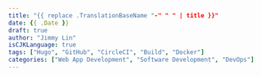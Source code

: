 ```yaml
---
title: "{{ replace .TranslationBaseName "-" " " | title }}"
date: {{ .Date }}
draft: true
author: "Jimmy Lin"
isCJKLanguage: true
tags: ["Hugo", "GitHub", "CircleCI", "Build", "Docker"]
categories: ["Web App Development", "Software Development", "DevOps"]
---
```



